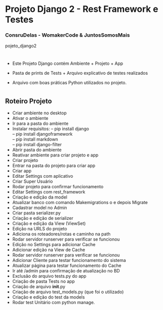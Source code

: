 # Projeto Django 2 -  Rest Framework e Testes 
### ConsruDelas - WomakerCode & JuntosSomosMais

pojeto_django2

#
 - Este Projeto Django contém Ambiente + Projeto + App

- Pasta de prints de Tests + Arquivo explicativo de testes realizados

- Arquivo com boas práticas Python utilizados no projeto. 

#

## Roteiro Projeto

*	Criar ambiente no desktop
*	Ativar o ambiente
*	Ir para a pasta do ambiente
*	Instalar requisitos:
      –	pip install django     
     –	pip install djangoframework      
      –	pip install markdown     
      –	pip install django-filter     
*	Abrir pasta do ambiente
*	Reativar ambiente para criar projeto e app
*	Criar projeto
*	Entrar na pasta do projeto para criar app 
*	Criar app
*	Editar Settings com aplicativo
*	Criar Super Usuário
*	Rodar projeto para confirmar funcionamento 
*	Editar Settings com rest_framework
*	Criação e edição da model
*	Atualizar banco com comando Makemigrations
o	e depois Migrate
*	Cadastrar model no Admin
*	Criar pasta serializer.py
*	Criação e edição de serializer
*	Criação e edição da View (ViewSet)
*	Edição na URLS do projeto 
*	Adiciona os roteadores/rotas e caminho na path
*	Rodar servidor runserver para verificar se funcionou
*	Edição no Settings para adicionar Cache
*	Adicionar edição na View de Cache
*	Rodar servidor runserver para verificar se funcionou
*	Adicionar Cliente para testar funcionamento do sistema
*	Atualizar página para testar funcionamento do Cache
*	Ir até /admin para confirmação de atualização no BD
*	Exclusão do arquivo tests.py do app 
*	Criação de pasta Tests no app
*	Criação de arquivo __init__.py
*	Criação de arquivo test_models.py (que foi o utilizado) 
*	Criação e edição do test da models 
*	Rodar test Unitário com python manage. 
